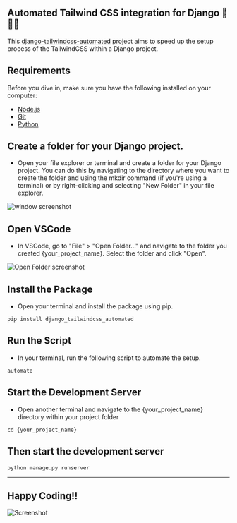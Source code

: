 Automated Tailwind CSS integration for Django 🐍💚💙 
---


This [django-tailwindcss-automated](https://pypi.org/project/django-tailwindcss-automated/) project aims to speed up the setup process of the TailwindCSS  within a Django project.



## Requirements

Before you dive in, make sure you have the following installed on your computer:

- [Node.js](https://nodejs.org/en/learn/getting-started/how-to-install-nodejs)
- [Git](https://git-scm.com/book/en/v2/Getting-Started-Installing-Git)
- [Python](https://phoenixnap.com/kb/how-to-install-python-3-windows)



## Create a folder for your Django project.

- Open your file explorer or terminal and create a folder for your Django project. You can do this by navigating to the directory where you want to create the folder and using the mkdir command (if you're using a terminal) or by right-clicking and selecting "New Folder" in your file explorer.


![window screenshot](https://dev-to-uploads.s3.amazonaws.com/uploads/articles/eeu8hf0ss9zr9mtf8xty.png)



## Open VSCode

- In VSCode, go to "File" > "Open Folder..." and navigate to the folder you created {your_project_name}. Select the folder and click "Open".


![Open Folder screenshot](https://dev-to-uploads.s3.amazonaws.com/uploads/articles/nfoz0eiqf63dfpqjfwgq.png)


## Install the Package

- Open your terminal and install the package using pip.

```
pip install django_tailwindcss_automated
```



## Run the Script

- In your terminal, run the following script to automate the setup.

```
automate
```

## Start the Development Server

- Open another terminal and navigate to the {your_project_name} directory within your project folder

```
cd {your_project_name}
```


## Then start the development server

```
python manage.py runserver
```
---

## Happy Coding!!

![Screenshot](https://dev-to-uploads.s3.amazonaws.com/uploads/articles/7m7r8r962fu5ca3kvz9v.png)

